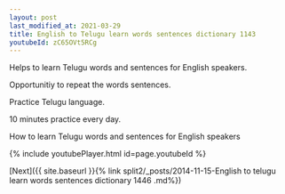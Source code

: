 ```yaml
---
layout: post
last_modified_at: 2021-03-29
title: English to Telugu learn words sentences dictionary 1143 
youtubeId: zC65OVt5RCg
---
```

 
 
Helps to learn Telugu words and sentences for English speakers.

Opportunitiy to repeat the words sentences. 

Practice Telugu language. 
 
10 minutes practice every day. 
 
How to learn Telugu words and sentences for English speakers 
 
{% include youtubePlayer.html id=page.youtubeId %}
 
 
[Next]({{ site.baseurl }}{% link  split2/_posts/2014-11-15-English to telugu learn words sentences dictionary 1446 .md%})
 
